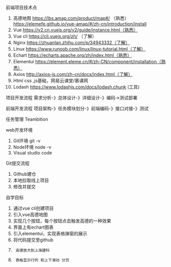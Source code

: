 前端项目技术点
1.	高德地图 https://lbs.amap.com/product/map#/ （熟悉）
        https://elemefe.github.io/vue-amap/#/zh-cn/introduction/install
2.	Vue  https://v2.cn.vuejs.org/v2/guide/instance.html（熟悉）
3.	Vue cli https://cli.vuejs.org/zh/ （了解）
4.	Nginx https://zhuanlan.zhihu.com/p/34943332（了解）
5.	Linux https://www.runoob.com/linux/linux-tutorial.html（了解）
6.	Echart https://echarts.apache.org/zh/index.html（熟悉）
7.	Elementui https://element.eleme.cn/#/zh-CN/component/installation（熟悉）
8.	Axios http://axios-js.com/zh-cn/docs/index.html（了解）
9.	Html css ,js基础，网易云课堂/慕课网
10.	Lodash https://www.lodashjs.com/docs/lodash.chunk (工具)

项目开发流程
需求分析-》总体设计-》详细设计-》编码->测试部署

前端开发流程
项目架构-》任务模块划分-》前端编码-》接口对接-》测试

任务管理
Teambition

web开发环境
1.	Git环境 git -v
2.	Node环境 node -v
3.	Visual studio code


Git提交流程
1.	Github建仓
2.	本地拉取线上项目
3.	修改并提交 

自学目标
1.	通过vue cli创建项目
2.	引入vue高德地图
3.	实现几个按钮，每个按钮点击触发高德的一种效果
4.	界面上有echart图表
5.	引入elementui，实现表格弹窗的展示
6.	将代码提交至github
7.      高德放大到上海建科
8.      表格显示行列 和上下滑动 分页
